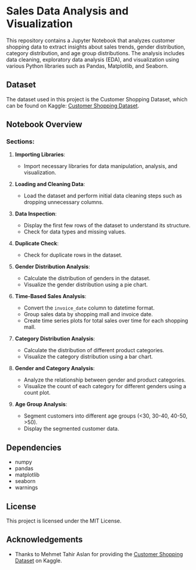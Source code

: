 
# Sales Data Analysis and Visualization

This repository contains a Jupyter Notebook that analyzes customer shopping data to extract insights about sales trends, gender distribution, category distribution, and age group distributions. The analysis includes data cleaning, exploratory data analysis (EDA), and visualization using various Python libraries such as Pandas, Matplotlib, and Seaborn.

## Dataset

The dataset used in this project is the Customer Shopping Dataset, which can be found on Kaggle: [Customer Shopping Dataset](https://www.kaggle.com/datasets/mehmettahiraslan/customer-shopping-dataset).

## Notebook Overview

### Sections:

1. **Importing Libraries**:
    - Import necessary libraries for data manipulation, analysis, and visualization.

2. **Loading and Cleaning Data**:
    - Load the dataset and perform initial data cleaning steps such as dropping unnecessary columns.

3. **Data Inspection**:
    - Display the first few rows of the dataset to understand its structure.
    - Check for data types and missing values.

4. **Duplicate Check**:
    - Check for duplicate rows in the dataset.

5. **Gender Distribution Analysis**:
    - Calculate the distribution of genders in the dataset.
    - Visualize the gender distribution using a pie chart.

6. **Time-Based Sales Analysis**:
    - Convert the `invoice_date` column to datetime format.
    - Group sales data by shopping mall and invoice date.
    - Create time series plots for total sales over time for each shopping mall.

7. **Category Distribution Analysis**:
    - Calculate the distribution of different product categories.
    - Visualize the category distribution using a bar chart.

8. **Gender and Category Analysis**:
    - Analyze the relationship between gender and product categories.
    - Visualize the count of each category for different genders using a count plot.

9. **Age Group Analysis**:
    - Segment customers into different age groups (<30, 30-40, 40-50, >50).
    - Display the segmented customer data.


## Dependencies

- numpy
- pandas
- matplotlib
- seaborn
- warnings

## License

This project is licensed under the MIT License.

## Acknowledgements

- Thanks to Mehmet Tahir Aslan for providing the [Customer Shopping Dataset](https://www.kaggle.com/datasets/mehmettahiraslan/customer-shopping-dataset) on Kaggle.
